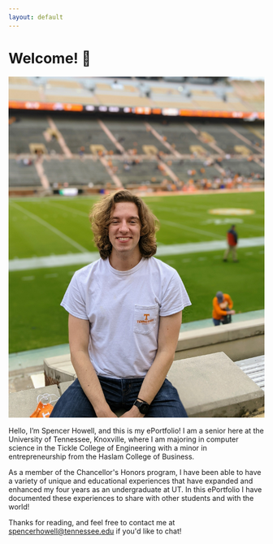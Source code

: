 ```yaml
---
layout: default
---
```

# Welcome! :tangerine: 
![Me in Neyland](./img/me.jpg)

Hello, I’m Spencer Howell, and this is my ePortfolio! I am a senior here at the University of Tennessee, Knoxville, where I am majoring in computer science in the Tickle College of Engineering with a minor in entrepreneurship from the Haslam College of Business.

As a member of the Chancellor's Honors program, I have been able to have a variety of unique and educational experiences that have expanded and enhanced my four years as an undergraduate at UT. In this ePortfolio I have documented these experiences to share with other students and with the world!

Thanks for reading, and feel free to contact me at [spencerhowell@tennessee.edu](mailto:spencerhowell@tennessee.edu) if you'd like to chat!

